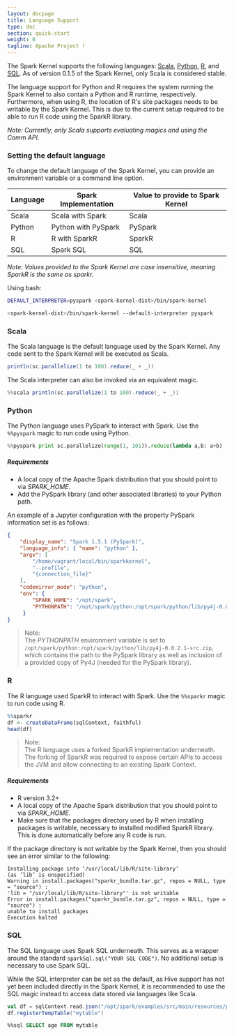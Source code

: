 ```yaml
---
layout: docpage
title: Language Support
type: doc
section: quick-start
weight: 0
tagline: Apache Project !
---
```



The Spark Kernel supports the following languages: [Scala](#scala), [Python](#python), [R](#r), and [SQL](#sql). As of version 0.1.5 of the Spark Kernel, only Scala is considered stable.

The language support for Python and R requires the system running the Spark Kernel to also contain a Python and R runtime, respectively. Furthermore, when using R, the location of R's site packages needs to be writable by the Spark Kernel. This is due to the current setup required to be able to run R code using the SparkR library.

_Note: Currently, only Scala supports evaluating magics and using the Comm API._

### Setting the default language

To change the default language of the Spark Kernel, you can provide an environment variable or a command line option.

| Language | Spark Implementation | Value to provide to Spark Kernel |
|----------|----------------------|----------------------------------|
| Scala    | Scala with Spark     | Scala                            |
| Python   | Python with PySpark  | PySpark                          |
| R        | R with SparkR        | SparkR                           |
| SQL      | Spark SQL            | SQL                              |

_Note: Values provided to the Spark Kernel are case insensitive, meaning SparkR is the same as sparkr._


Using bash:

```bash
DEFAULT_INTERPRETER=pyspark <spark-kernel-dist>/bin/spark-kernel
```

```bash
<spark-kernel-dist>/bin/spark-kernel --default-interpreter pyspark
```

### Scala

The Scala language is the default language used by the Spark Kernel. Any code sent to the Spark Kernel will be executed as Scala.

```scala
println(sc.parallelize(1 to 100).reduce(_ + _))
```

The Scala interpreter can also be invoked via an equivalent magic.

```scala
%%scala println(sc.parallelize(1 to 100).reduce(_ + _))
```

### Python

The Python language uses PySpark to interact with Spark. Use the `%%pyspark` magic to run code using Python.

```python
%%pyspark print sc.parallelize(range(1, 101)).reduce(lambda a,b: a+b)
```

##### Requirements
* A local copy of the Apache Spark distribution that you should point to via _SPARK\_HOME_. 
* Add the PySpark library (and other associated libraries) to your Python path.

An example of a Jupyter configuration with the property PySpark information set is as follows:

```json
{
    "display_name": "Spark 1.5.1 (PySpark)",
    "language_info": { "name": "python" },
    "argv": [
        "/home/vagrant/local/bin/sparkkernel",
        "--profile",
        "{connection_file}"
    ],
    "codemirror_mode": "python",
    "env": {
        "SPARK_HOME": "/opt/spark",
        "PYTHONPATH": "/opt/spark/python:/opt/spark/python/lib/py4j-0.8.2.1-src.zip"
     }
}
```

> Note: <br>
> The _PYTHONPATH_ environment variable is set to `/opt/spark/python:/opt/spark/python/lib/py4j-0.8.2.1-src.zip`, which contains the path to the PySpark library as well as inclusion of a provided copy of Py4J (needed for the PySpark library).

### R

The R language used SparkR to interact with Spark. Use the `%%sparkr` magic to run code using R.

```r
%%sparkr
df <- createDataFrame(sqlContext, faithful)
head(df)
```

> Note: <br>
> The R language uses a forked SparkR implementation underneath. The forking of SparkR was required to expose certain APIs to access the JVM and allow connecting to an existing Spark Context. 

##### Requirements
* R version 3.2+ 
* A local copy of the Apache Spark distribution that you should point to via _SPARK\_HOME_. 
* Make sure that the packages directory used by R when installing packages is writable, necessary to installed modified SparkR library. This is done automatically before any R code is run. 

If the package directory is not writable by the Spark Kernel, then you should see an error similar to the following:

```
Installing package into ‘/usr/local/lib/R/site-library’
(as ‘lib’ is unspecified)
Warning in install.packages("sparkr_bundle.tar.gz", repos = NULL, type = "source") :
'lib = "/usr/local/lib/R/site-library"' is not writable
Error in install.packages("sparkr_bundle.tar.gz", repos = NULL, type = "source") :
unable to install packages
Execution halted
```

### SQL

The SQL language uses Spark SQL underneath. This serves as a wrapper around the standard `sparkSql.sql("YOUR SQL CODE")`. No additional setup is necessary to use Spark SQL.

While the SQL interpreter can be set as the default, as Hive support has not yet been included directly in the Spark Kernel, it is recommended to use the SQL magic instead to access data stored via languages like Scala.

```scala
val df = sqlContext.read.json("/opt/spark/examples/src/main/resources/people.json")
df.registerTempTable("mytable")
```

```sql
%%sql SELECT age FROM mytable
```
